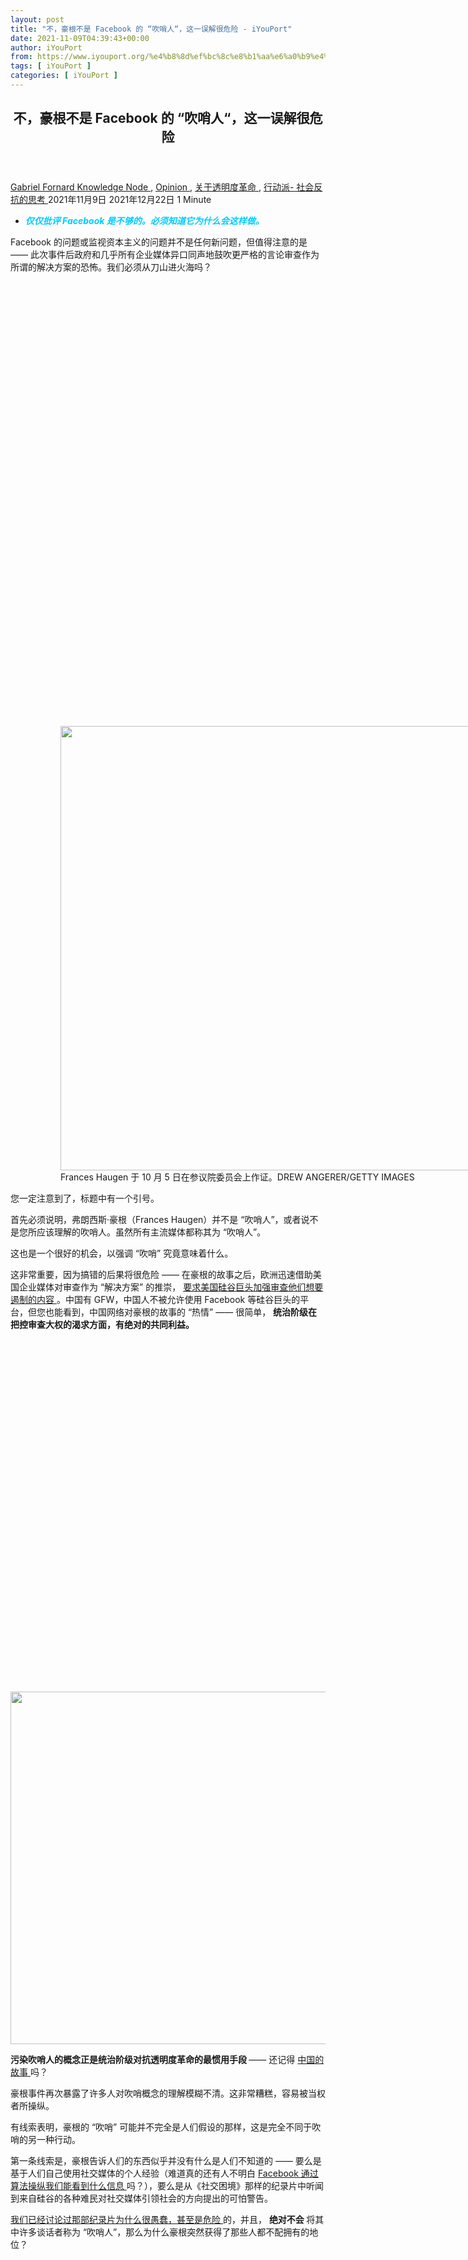 ```yaml
---
layout: post
title: "不，豪根不是 Facebook 的 “吹哨人“，这一误解很危险 - iYouPort"
date: 2021-11-09T04:39:43+00:00
author: iYouPort
from: https://www.iyouport.org/%e4%b8%8d%ef%bc%8c%e8%b1%aa%e6%a0%b9%e4%b8%8d%e6%98%af-facebook-%e7%9a%84-%e5%90%b9%e5%93%a8%e4%ba%ba%ef%bc%8c%e8%bf%99%e4%b8%80%e8%af%af%e8%a7%a3%e5%be%88%e5%8d%b1%e9%99%a9/
tags: [ iYouPort ]
categories: [ iYouPort ]
---
```


<article class="post-17338 post type-post status-publish format-standard has-post-thumbnail hentry category-knowledge-node category-opinion category-59 category-33 tag-facebook tag-surveillancecapitalism tag-transparency-revolution tag-whistleblowers" id="post-17338">
 <header class="entry-header">
  <h1 class="entry-title">
   不，豪根不是 Facebook 的 “吹哨人“，这一误解很危险
  </h1>
 </header>
 <div class="entry-meta">
  <span class="byline">
   <a href="https://www.iyouport.org/author/gabrielfornard/" rel="author" title="文章作者 Gabriel Fornard">
    Gabriel Fornard
   </a>
  </span>
  <span class="cat-links">
   <a href="https://www.iyouport.org/category/knowledge-node/" rel="category tag">
    Knowledge Node
   </a>
   ,
   <a href="https://www.iyouport.org/category/opinion/" rel="category tag">
    Opinion
   </a>
   ,
   <a href="https://www.iyouport.org/category/%e5%85%b3%e4%ba%8e%e9%80%8f%e6%98%8e%e5%ba%a6%e9%9d%a9%e5%91%bd/" rel="category tag">
    关于透明度革命
   </a>
   ,
   <a href="https://www.iyouport.org/category/%e8%a1%8c%e5%8a%a8%e6%b4%be-%e7%a4%be%e4%bc%9a%e5%8f%8d%e6%8a%97%e7%9a%84%e6%80%9d%e8%80%83/" rel="category tag">
    行动派- 社会反抗的思考
   </a>
  </span>
  <span class="published-on">
   <time class="entry-date published" datetime="2021-11-09T12:39:43+08:00">
    2021年11月9日
   </time>
   <time class="updated" datetime="2021-12-22T13:12:19+08:00">
    2021年12月22日
   </time>
  </span>
  <span class="word-count">
   1 Minute
  </span>
 </div>
 <div class="entry-content">
  <ul>
   <li>
    <span style="color: #00ccff;">
     <em>
      <strong>
       仅仅批评 Facebook 是不够的。必须知道它为什么会这样做。
      </strong>
     </em>
    </span>
   </li>
  </ul>
  <p>
   Facebook 的问题或监视资本主义的问题并不是任何新问题，但值得注意的是 —— 此次事件后政府和几乎所有企业媒体异口同声地鼓吹更严格的言论审查作为所谓的解决方案的恐怖。我们必须从刀山进火海吗？
  </p>
  <div class="captioned-image-container">
   <figure>
    <p>
     <figure class="wp-caption aligncenter" style="width: 728px">
      <img alt="" class="sizing-default jetpack-lazy-image" data-attrs='{"src":"https://bucketeer-e05bbc84-baa3-437e-9518-adb32be77984.s3.amazonaws.com/public/images/2b09c388-e63f-4694-bbe5-e170d4909c4d_1067x711.jpeg","fullscreen":null,"height":711,"width":1067,"resizeWidth":null,"bytes":null,"alt":null,"title":null,"type":null,"href":null}' data-lazy-src="https://i1.wp.com/cdn.substack.com/image/fetch/w_1100,c_limit,f_auto,q_auto:good,fl_progressive:steep/https%3A%2F%2Fbucketeer-e05bbc84-baa3-437e-9518-adb32be77984.s3.amazonaws.com%2Fpublic%2Fimages%2F2b09c388-e63f-4694-bbe5-e170d4909c4d_1067x711.jpeg?resize=728%2C711&amp;is-pending-load=1#038;ssl=1" data-recalc-dims="1" height="711" src="https://i1.wp.com/cdn.substack.com/image/fetch/w_1100,c_limit,f_auto,q_auto:good,fl_progressive:steep/https%3A%2F%2Fbucketeer-e05bbc84-baa3-437e-9518-adb32be77984.s3.amazonaws.com%2Fpublic%2Fimages%2F2b09c388-e63f-4694-bbe5-e170d4909c4d_1067x711.jpeg?resize=728%2C711&amp;ssl=1" srcset="data:image/gif;base64,R0lGODlhAQABAIAAAAAAAP///yH5BAEAAAAALAAAAAABAAEAAAIBRAA7" width="728"/>
      <noscript>
       <img alt="" class="sizing-default" data-attrs='{"src":"https://bucketeer-e05bbc84-baa3-437e-9518-adb32be77984.s3.amazonaws.com/public/images/2b09c388-e63f-4694-bbe5-e170d4909c4d_1067x711.jpeg","fullscreen":null,"height":711,"width":1067,"resizeWidth":null,"bytes":null,"alt":null,"title":null,"type":null,"href":null}' data-recalc-dims="1" height="711" src="https://i1.wp.com/cdn.substack.com/image/fetch/w_1100,c_limit,f_auto,q_auto:good,fl_progressive:steep/https%3A%2F%2Fbucketeer-e05bbc84-baa3-437e-9518-adb32be77984.s3.amazonaws.com%2Fpublic%2Fimages%2F2b09c388-e63f-4694-bbe5-e170d4909c4d_1067x711.jpeg?resize=728%2C711&amp;ssl=1" width="728"/>
      </noscript>
      <figcaption class="wp-caption-text">
       Frances Haugen 于 10 月 5 日在参议院委员会上作证。DREW ANGERER/GETTY IMAGES
      </figcaption>
     </figure>
    </p>
   </figure>
  </div>
  <p>
   您一定注意到了，标题中有一个引号。
  </p>
  <p>
   首先必须说明，弗朗西斯·豪根（Frances Haugen）并不是 “吹哨人”，或者说不是您所应该理解的吹哨人。虽然所有主流媒体都称其为 “吹哨人”。
  </p>
  <p>
   这也是一个很好的机会，以强调 “吹哨” 究竟意味着什么。
  </p>
  <p>
   这非常重要，因为搞错的后果将很危险 —— 在豪根的故事之后，欧洲迅速借助美国企业媒体对审查作为 “解决方案” 的推崇，
   <a href="https://reclaimthenet.org/european-lawmakers-whistleblower-hearing-plot-censorship/" rel="">
    要求美国硅谷巨头加强审查他们想要遏制的内容
   </a>
   。中国有 GFW，中国人不被允许使用 Facebook 等硅谷巨头的平台，但您也能看到，中国网络对豪根的故事的 “热情” —— 很简单，
   <strong>
    统治阶级在把控审查大权的渴求方面，有绝对的共同利益。
   </strong>
  </p>
  <p>
   <img alt="" class="aligncenter wp-image-17339 size-full jetpack-lazy-image" data-lazy-sizes="(max-width: 1008px) 100vw, 1008px" data-lazy-src="https://i0.wp.com/www.iyouport.org/wp-content/uploads/2021/12/不，豪根不是-Facebook-的-吹哨人，这一误解很危险-iyouport-2021-12-22-05-40-44.png?resize=1008%2C564&amp;is-pending-load=1#038;ssl=1" data-lazy-srcset="https://i0.wp.com/www.iyouport.org/wp-content/uploads/2021/12/不，豪根不是-Facebook-的-吹哨人，这一误解很危险-iyouport-2021-12-22-05-40-44.png?w=1008&amp;ssl=1 1008w, https://i0.wp.com/www.iyouport.org/wp-content/uploads/2021/12/不，豪根不是-Facebook-的-吹哨人，这一误解很危险-iyouport-2021-12-22-05-40-44.png?resize=300%2C168&amp;ssl=1 300w, https://i0.wp.com/www.iyouport.org/wp-content/uploads/2021/12/不，豪根不是-Facebook-的-吹哨人，这一误解很危险-iyouport-2021-12-22-05-40-44.png?resize=768%2C430&amp;ssl=1 768w" data-recalc-dims="1" height="564" src="https://i0.wp.com/www.iyouport.org/wp-content/uploads/2021/12/不，豪根不是-Facebook-的-吹哨人，这一误解很危险-iyouport-2021-12-22-05-40-44.png?resize=1008%2C564&amp;ssl=1" srcset="data:image/gif;base64,R0lGODlhAQABAIAAAAAAAP///yH5BAEAAAAALAAAAAABAAEAAAIBRAA7" width="1008"/>
   <noscript>
    <img alt="" class="aligncenter wp-image-17339 size-full" data-recalc-dims="1" height="564" sizes="(max-width: 1008px) 100vw, 1008px" src="https://i0.wp.com/www.iyouport.org/wp-content/uploads/2021/12/不，豪根不是-Facebook-的-吹哨人，这一误解很危险-iyouport-2021-12-22-05-40-44.png?resize=1008%2C564&amp;ssl=1" srcset="https://i0.wp.com/www.iyouport.org/wp-content/uploads/2021/12/不，豪根不是-Facebook-的-吹哨人，这一误解很危险-iyouport-2021-12-22-05-40-44.png?w=1008&amp;ssl=1 1008w, https://i0.wp.com/www.iyouport.org/wp-content/uploads/2021/12/不，豪根不是-Facebook-的-吹哨人，这一误解很危险-iyouport-2021-12-22-05-40-44.png?resize=300%2C168&amp;ssl=1 300w, https://i0.wp.com/www.iyouport.org/wp-content/uploads/2021/12/不，豪根不是-Facebook-的-吹哨人，这一误解很危险-iyouport-2021-12-22-05-40-44.png?resize=768%2C430&amp;ssl=1 768w" width="1008"/>
   </noscript>
  </p>
  <p>
   <strong>
    污染吹哨人的概念正是统治阶级对抗透明度革命的最惯用手段
   </strong>
   —— 还记得
   <a href="https://twitter.com/iyouport_news/status/1177108199788298240" rel="">
    中国的故事
   </a>
   吗？
  </p>
  <p>
   豪根事件再次暴露了许多人对吹哨概念的理解模糊不清。这非常糟糕，容易被当权者所操纵。
  </p>
  <p>
   有线索表明，豪根的 “吹哨” 可能并不完全是人们假设的那样，这是完全不同于吹哨的另一种行动。
  </p>
  <p>
   第一条线索是，豪根告诉人们的东西似乎并没有什么是人们不知道的 —— 要么是基于人们自己使用社交媒体的个人经验（难道真的还有人不明白
   <a href="https://www.iyouport.org/%e4%ba%ba%e7%b1%bb%e6%95%b0%e6%8d%ae%e5%ba%93%e5%92%8c%e7%ae%97%e6%b3%95%e5%8a%b3%e5%b7%a5%ef%bc%9afacebook-%e7%9a%84%e7%ae%97%e6%b3%95%e5%b7%a5%e5%8e%82-%e7%ac%ac2%e9%83%a8/" rel="">
    Facebook 通过算法操纵我们能看到什么信息
   </a>
   吗？），要么是从《社交困境》那样的纪录片中听闻到来自硅谷的各种难民对社交媒体引领社会的方向提出的可怕警告。
  </p>
  <p>
   <a href="https://www.iyouport.org/%e6%8a%80%e6%9c%af%e7%9a%84%e6%94%bf%e6%b2%bb%e6%9d%83%e5%8a%9b%ef%bc%8c%e5%92%8c-%e7%a4%be%e4%bc%9a%e5%9b%b0%e5%a2%83-%e7%9a%84%e7%bc%ba%e9%99%b7%ef%bc%9a%e8%ae%bf%e8%b0%88/" rel="">
    我们已经讨论过那部纪录片为什么很愚蠢，甚至是危险
   </a>
   的，并且，
   <strong>
    绝对不会
   </strong>
   将其中许多谈话者称为 “吹哨人”，那么为什么豪根突然获得了那些人都不配拥有的地位？
  </p>
  <p>
   <img alt="" class="aligncenter wp-image-17340 size-full jetpack-lazy-image" data-lazy-sizes="(max-width: 1020px) 100vw, 1020px" data-lazy-src="https://i1.wp.com/www.iyouport.org/wp-content/uploads/2021/12/不，豪根不是-Facebook-的-吹哨人，这一误解很危险-iyouport-2021-12-22-05-41-51.png?resize=1020%2C1174&amp;is-pending-load=1#038;ssl=1" data-lazy-srcset="https://i1.wp.com/www.iyouport.org/wp-content/uploads/2021/12/不，豪根不是-Facebook-的-吹哨人，这一误解很危险-iyouport-2021-12-22-05-41-51.png?w=1020&amp;ssl=1 1020w, https://i1.wp.com/www.iyouport.org/wp-content/uploads/2021/12/不，豪根不是-Facebook-的-吹哨人，这一误解很危险-iyouport-2021-12-22-05-41-51.png?resize=261%2C300&amp;ssl=1 261w, https://i1.wp.com/www.iyouport.org/wp-content/uploads/2021/12/不，豪根不是-Facebook-的-吹哨人，这一误解很危险-iyouport-2021-12-22-05-41-51.png?resize=890%2C1024&amp;ssl=1 890w, https://i1.wp.com/www.iyouport.org/wp-content/uploads/2021/12/不，豪根不是-Facebook-的-吹哨人，这一误解很危险-iyouport-2021-12-22-05-41-51.png?resize=768%2C884&amp;ssl=1 768w" data-recalc-dims="1" height="1174" src="https://i1.wp.com/www.iyouport.org/wp-content/uploads/2021/12/不，豪根不是-Facebook-的-吹哨人，这一误解很危险-iyouport-2021-12-22-05-41-51.png?resize=1020%2C1174&amp;ssl=1" srcset="data:image/gif;base64,R0lGODlhAQABAIAAAAAAAP///yH5BAEAAAAALAAAAAABAAEAAAIBRAA7" width="1020"/>
   <noscript>
    <img alt="" class="aligncenter wp-image-17340 size-full" data-recalc-dims="1" height="1174" sizes="(max-width: 1020px) 100vw, 1020px" src="https://i1.wp.com/www.iyouport.org/wp-content/uploads/2021/12/不，豪根不是-Facebook-的-吹哨人，这一误解很危险-iyouport-2021-12-22-05-41-51.png?resize=1020%2C1174&amp;ssl=1" srcset="https://i1.wp.com/www.iyouport.org/wp-content/uploads/2021/12/不，豪根不是-Facebook-的-吹哨人，这一误解很危险-iyouport-2021-12-22-05-41-51.png?w=1020&amp;ssl=1 1020w, https://i1.wp.com/www.iyouport.org/wp-content/uploads/2021/12/不，豪根不是-Facebook-的-吹哨人，这一误解很危险-iyouport-2021-12-22-05-41-51.png?resize=261%2C300&amp;ssl=1 261w, https://i1.wp.com/www.iyouport.org/wp-content/uploads/2021/12/不，豪根不是-Facebook-的-吹哨人，这一误解很危险-iyouport-2021-12-22-05-41-51.png?resize=890%2C1024&amp;ssl=1 890w, https://i1.wp.com/www.iyouport.org/wp-content/uploads/2021/12/不，豪根不是-Facebook-的-吹哨人，这一误解很危险-iyouport-2021-12-22-05-41-51.png?resize=768%2C884&amp;ssl=1 768w" width="1020"/>
   </noscript>
  </p>
  <p>
   将豪根称为 “吹哨人” 的真正问题在于，她立即被推到了党派政治争论的中心 —— 这是部落政治的又一个例子，已经成为
   <a href="https://iyouport.substack.com/p/206" rel="">
    后特朗普时代
   </a>
   的一个特点。
  </p>
  <p>
   民主党人认为豪根是个英雄，她揭发了霸道的科技公司，这些公司正在占有我们的孩子的思想，颠覆社会团结，而且还助长了危险的特朗普式妄想，为1月份国会大厦的骚乱
   <a href="https://iyouport.substack.com/p/b50" rel="">
    铺平了道路
   </a>
   。
  </p>
  <p>
   相比之下，共和党人认为豪根是一个民主党的党徒，试图为自由派的阴谋论注入活力 —— 关于共和党人的阴谋论。在他们看来，她正在支持左翼的 “
   <a href="https://iyouport.substack.com/p/4b3" rel="">
    取消文化
   </a>
   ”，导致保守派价值观被赶出网络公共广场。
  </p>
  <p>
   让我们暂时把这种部落主义放在一边（之后很快就会回到这个问题上），首先考虑我们想象中的吹哨所应当涉及的内容。
  </p>
  <p>
   豪根确实利用她作为一个权力极大的公司 —— 横跨全球的科技公司Facebook —— 的前雇员的身份，将本应对全世界隐瞒的事情曝光。
  </p>
  <p>
   这符合大多数人对吹哨人的基本定义。
  </p>
  <p>
   但是，重要的是，
   <strong>
    吹哨人正在与比他们强大得多的机构对抗。这些机构将试图反击，并且在其核心利益受到威胁时以最肮脏的方式进行反击。吹哨人几乎肯定会因为他们所处的位置与他们试图追究的机构的关系而面临惨重代价。
   </strong>
  </p>
  <p>
   这在最勇敢的吹哨人和协助他们的人所遭受的待遇中非常明显。一些人被起诉、入狱并几乎破产（你知道的，
   <a href="https://iyouport.substack.com/p/--9cb" rel="">
    切尔西·曼宁
   </a>
   、
   <a href="https://iyouport.substack.com/p/8ba" rel="">
    约翰·基里亚库、克雷格·默里
   </a>
   ），另一些人则被驱逐流亡，随时担心被暗杀（
   <a href="https://www.iyouport.org/%e6%96%af%e8%af%ba%e7%99%bb%e6%9b%9d%e5%85%896%e5%b9%b4%e5%90%8e%ef%bc%8c%e5%a4%a7%e8%a7%84%e6%a8%a1%e6%8b%a6%e6%88%aa%e7%9a%84%e7%8e%b0%e7%8a%b6/" rel="">
    爱德华·斯诺登
   </a>
   ），而最不幸的人则
   <a href="https://iyouport.substack.com/p/971" rel="">
    被联合诋毁
   </a>
   并消失在地牢中，面对
   <a href="https://www.iyouport.org/%e4%bb%8e%e4%ba%ba%e6%a0%bc%e6%9a%97%e6%9d%80%e5%88%b0%e5%af%b9%e7%9c%9f%e7%9b%b8%e7%9a%84%e8%b0%8b%e6%9d%80-%e2%8f%b3/" rel="">
    175年监禁
   </a>
   的威胁（
   <a href="https://www.iyouport.org/%e4%bb%8e101%e5%ae%a4%e5%bc%80%e5%a7%8b/" rel="">
    朱利安·阿桑奇
   </a>
   ）。
  </p>
  <p>
   正是由于他们所遭受的待遇，可以毫不怀疑所有这些人都是吹哨人。
   <strong>
    正是因为他们告诉全世界那些当权者决心隐瞒的秘密，他们才被迫经历了如此可怕的磨难。
   </strong>
  </p>
  <p>
   甚至可以说，作为一条经验法则，吹哨人面临的惩罚越严重，他们在揭露本应永远处于黑暗中的东西方面对统治阶级所构成的威胁就越大。
  </p>
  <p>
   将豪根视为吹哨人的一个问题是，她是否已经或将要为她的披露付出任何形式的代价？还不清楚。
  </p>
  <p>
   也许更重要的是，当她求助于《60分钟》帮助她 “揭发” Facebook 时，她知道自己会有强大的盟友 —— 一直到占据白宫的那些人 —— 为她提供保护，使她免受 Facebook 的任何有可能的影响。
  </p>
  <p>
   <img alt="" class="aligncenter wp-image-17341 size-full jetpack-lazy-image" data-lazy-sizes="(max-width: 1020px) 100vw, 1020px" data-lazy-src="https://i2.wp.com/www.iyouport.org/wp-content/uploads/2021/12/不，豪根不是-Facebook-的-吹哨人，这一误解很危险-iyouport-2021-12-22-05-43-00.png?resize=1020%2C1042&amp;is-pending-load=1#038;ssl=1" data-lazy-srcset="https://i2.wp.com/www.iyouport.org/wp-content/uploads/2021/12/不，豪根不是-Facebook-的-吹哨人，这一误解很危险-iyouport-2021-12-22-05-43-00.png?w=1020&amp;ssl=1 1020w, https://i2.wp.com/www.iyouport.org/wp-content/uploads/2021/12/不，豪根不是-Facebook-的-吹哨人，这一误解很危险-iyouport-2021-12-22-05-43-00.png?resize=294%2C300&amp;ssl=1 294w, https://i2.wp.com/www.iyouport.org/wp-content/uploads/2021/12/不，豪根不是-Facebook-的-吹哨人，这一误解很危险-iyouport-2021-12-22-05-43-00.png?resize=1002%2C1024&amp;ssl=1 1002w, https://i2.wp.com/www.iyouport.org/wp-content/uploads/2021/12/不，豪根不是-Facebook-的-吹哨人，这一误解很危险-iyouport-2021-12-22-05-43-00.png?resize=768%2C785&amp;ssl=1 768w" data-recalc-dims="1" height="1042" src="https://i2.wp.com/www.iyouport.org/wp-content/uploads/2021/12/不，豪根不是-Facebook-的-吹哨人，这一误解很危险-iyouport-2021-12-22-05-43-00.png?resize=1020%2C1042&amp;ssl=1" srcset="data:image/gif;base64,R0lGODlhAQABAIAAAAAAAP///yH5BAEAAAAALAAAAAABAAEAAAIBRAA7" width="1020"/>
   <noscript>
    <img alt="" class="aligncenter wp-image-17341 size-full" data-recalc-dims="1" height="1042" sizes="(max-width: 1020px) 100vw, 1020px" src="https://i2.wp.com/www.iyouport.org/wp-content/uploads/2021/12/不，豪根不是-Facebook-的-吹哨人，这一误解很危险-iyouport-2021-12-22-05-43-00.png?resize=1020%2C1042&amp;ssl=1" srcset="https://i2.wp.com/www.iyouport.org/wp-content/uploads/2021/12/不，豪根不是-Facebook-的-吹哨人，这一误解很危险-iyouport-2021-12-22-05-43-00.png?w=1020&amp;ssl=1 1020w, https://i2.wp.com/www.iyouport.org/wp-content/uploads/2021/12/不，豪根不是-Facebook-的-吹哨人，这一误解很危险-iyouport-2021-12-22-05-43-00.png?resize=294%2C300&amp;ssl=1 294w, https://i2.wp.com/www.iyouport.org/wp-content/uploads/2021/12/不，豪根不是-Facebook-的-吹哨人，这一误解很危险-iyouport-2021-12-22-05-43-00.png?resize=1002%2C1024&amp;ssl=1 1002w, https://i2.wp.com/www.iyouport.org/wp-content/uploads/2021/12/不，豪根不是-Facebook-的-吹哨人，这一误解很危险-iyouport-2021-12-22-05-43-00.png?resize=768%2C785&amp;ssl=1 768w" width="1020"/>
   </noscript>
  </p>
  <p>
   如果报告可信的话，她已经与代表白宫发言人珍·普萨基的公关公司签约了。
  </p>
  <p>
   当然，豪根得到的支持并不意味着她没有引起对重要事项的关注。但这确实意味着，“吹哨” 这个概念是否是描述她所做事的一个有用的术语，值得怀疑。
  </p>
  <p>
   这不仅仅是一个语义问题。很多事情都取决于我们如何使用这个词。
  </p>
  <p>
   <strong>
    一个真正的吹哨人正试图揭示最有权势的人的隐秘，以实现问责制，并使我们的社会更加透明、安全、公平。真正的吹哨人试图在统治者和被统治者之间建立公平的竞争环境。
   </strong>
  </p>
  <p>
   在国家和国际层面上，吹哨人揭露国家、公司和主要组织的罪行和不端行为，以便公民能够追究他们的责任，
   <strong>
    从而使人民能够得到授权
   </strong>
   ，并使日益空洞的民主制度获得更多的民主内容。
  </p>
  <p>
   但豪根做了一些不同的事。或者说，
   <strong>
    至少她已经被那些反对问责、反对赋予普通人权力、阻碍巩固民主体制的建制派人士所收买，不管她本人是否愿意。
   </strong>
  </p>
  <p>
   为了澄清这一点，我们需要了解，在我们的社会中，有两种方式可以挑战权力：从主宰我们生活的机构、权力结构之外；或者从其内部。
  </p>
  <p>
   这是两种不同的活动，有不同的结果 —— 对吹哨人和我们来说都是如此。
  </p>
  <p>
   学者们经常提到 “
   <a href="https://iyouport.substack.com/p/b8d" rel="">
    精英
   </a>
   ”，而不是一个单一的机构，以更好地把握权力的本质。而作为外部观察者，人们常常错过这一重要的观察。
  </p>
  <p>
   机构，事实上任何主要的组织，都有可能在其内部至少有两个主要的竞争集团，除非它是完全独裁的。(即使如此，独裁政权的领导人也
   <a href="https://iyouport.substack.com/p/4c8" rel="">
    不得不担心阴谋和政变
   </a>
   ）
  </p>
  <p>
   对于该组织 —— 或国家 —— 应该做什么，如何最好地管理其利益并使其成功或利润最大化，以及如何最好地保护其自身不受监督或改革的影响，都有不同的看法。
   <strong>
    组织内部的人在维持其权力的动机上是完全一致的，他们仅仅是在如何最好地实现这一目标上存在分歧。
   </strong>
  </p>
  <p>
   在西方社会，这些对立的愿景通常围绕着与自由主义和保守主义价值观相关的想法。在国家的情况下，这种简单的二元对立往往被鼓励两党、两种政治选择、两套价值观的选举制度所强化。民主党与共和党；工党与保守党；等等。
  </p>
  <p>
   当局的成功 —— 它维护其权力的方式 —— 是它可以把这两种选择说成是有意义的。
  </p>
  <p>
   但实际上，这两种选择在很大程度上
   <strong>
    都是对现状的支持
   </strong>
   。
   <a href="https://iyouport.substack.com/p/316" rel="">
    无论你投给哪个政党，你都是在为同一个意识形态系统投票
   </a>
   —— 目前是新自由主义版本的资本主义。无论你如何投票，都是同一批精英继续掌权，有同样的公司资助他们，政治、媒体和商业机构之间有同样的
   <a href="https://iyouport.substack.com/p/lr--4f2" rel="">
    旋转门
   </a>
  </p>
  <div class="captioned-image-container">
   <figure>
    <p>
     <figure class="wp-caption aligncenter" style="width: 728px">
      <img alt="" class="sizing-default jetpack-lazy-image" data-attrs='{"src":"https://bucketeer-e05bbc84-baa3-437e-9518-adb32be77984.s3.amazonaws.com/public/images/4b53bfed-5dfc-47c0-aed6-c2035b1ab682_1080x525.jpeg","fullscreen":null,"height":525,"width":1080,"resizeWidth":null,"bytes":91995,"alt":null,"title":null,"type":"image/jpeg","href":null}' data-lazy-src="https://i0.wp.com/cdn.substack.com/image/fetch/w_1100,c_limit,f_auto,q_auto:good,fl_progressive:steep/https%3A%2F%2Fbucketeer-e05bbc84-baa3-437e-9518-adb32be77984.s3.amazonaws.com%2Fpublic%2Fimages%2F4b53bfed-5dfc-47c0-aed6-c2035b1ab682_1080x525.jpeg?resize=728%2C525&amp;is-pending-load=1#038;ssl=1" data-recalc-dims="1" height="525" src="https://i0.wp.com/cdn.substack.com/image/fetch/w_1100,c_limit,f_auto,q_auto:good,fl_progressive:steep/https%3A%2F%2Fbucketeer-e05bbc84-baa3-437e-9518-adb32be77984.s3.amazonaws.com%2Fpublic%2Fimages%2F4b53bfed-5dfc-47c0-aed6-c2035b1ab682_1080x525.jpeg?resize=728%2C525&amp;ssl=1" srcset="data:image/gif;base64,R0lGODlhAQABAIAAAAAAAP///yH5BAEAAAAALAAAAAABAAEAAAIBRAA7" width="728"/>
      <noscript>
       <img alt="" class="sizing-default" data-attrs='{"src":"https://bucketeer-e05bbc84-baa3-437e-9518-adb32be77984.s3.amazonaws.com/public/images/4b53bfed-5dfc-47c0-aed6-c2035b1ab682_1080x525.jpeg","fullscreen":null,"height":525,"width":1080,"resizeWidth":null,"bytes":91995,"alt":null,"title":null,"type":"image/jpeg","href":null}' data-recalc-dims="1" height="525" src="https://i0.wp.com/cdn.substack.com/image/fetch/w_1100,c_limit,f_auto,q_auto:good,fl_progressive:steep/https%3A%2F%2Fbucketeer-e05bbc84-baa3-437e-9518-adb32be77984.s3.amazonaws.com%2Fpublic%2Fimages%2F4b53bfed-5dfc-47c0-aed6-c2035b1ab682_1080x525.jpeg?resize=728%2C525&amp;ssl=1" width="728"/>
      </noscript>
      <figcaption class="wp-caption-text">
       <a href="electnobody.com" rel="noopener" target="_blank">
        electnobody.com
       </a>
      </figcaption>
     </figure>
    </p>
   </figure>
  </div>
  <p>
   那么，这与豪根有什么关系？
  </p>
  <p>
   这位 “Facebook 吹哨人” 并没有像曼宁和斯诺登那样，帮助揭发权力结构本身的特征，或其隐藏的罪行，或其民主赤字。
  </p>
  <p>
   她并没有背弃体制，没有揭露其最黑暗的秘密。
   <strong>
    她只是
    <em>
     在体制内
    </em>
    改变了忠诚度，在精英们为争夺统治权而不断变化的战斗中结成新的联盟。
   </strong>
  </p>
  <p>
   这正是她被《60分钟》节目和其他所谓的 “自由派” 企业媒体如此敬重、并被民主党政客奉为圭臬的原因。她帮助他们的精英派别战胜了敌对的精英派别。
  </p>
  <p>
   曼宁和斯诺登挑战了社会组织的根本基础，他们向作为人们生活的意识形态背景的平静的湖面投掷了一块巨石。
  </p>
  <p>
   曼宁揭露了支持贪婪的
   <a href="https://iyouport.substack.com/p/--f57" rel="">
    战争工业的精英共识
   </a>
   —— 这些工业决心以
   <a href="https://iyouport.substack.com/p/4a5" rel="">
    可怕的人命为代价
   </a>
   控制他人的资源，并打击人们口口相传的道德价值观。
  </p>
  <p>
   同时，斯诺登表明，
   <a href="https://iyouport.substack.com/p/lr--6f2" rel="">
    最终这些精英 —— 无论民主党还是共和党正式执政 —— 都把公民视为敌人，秘密监视所有人，以确保人们永远无法组织起来取代他们
   </a>
   。
  </p>
  <p>
   曼宁和斯诺登都威胁到了统治精英的稳固，并因此被两派人马共同诋毁。
  </p>
  <p>
   豪根与权力的关系是不同的，只有通过了解 Facebook 是什么，才能对其有所了解。
  </p>
  <p>
   这个科技巨头站在一场主要的精英斗争的中心：旧媒体和新媒体之间；传统的企业权力和新的数字企业权力模式之间；
   <strong>
    从不受监管的 “自由” 市场中受益的精英和从监管中获得权力的精英之间。
   </strong>
  </p>
  <p>
   在 Facebook 内部，也有一些争斗：一些人坚持其最初的雄心壮志，将一个无止境的互联世界货币化，让所有人都有一个在线扩音器；另一些人则希望该平台更深入地嵌入统治精英集团，为其服务。
  </p>
  <p>
   这不是一个简单的民主党与共和党的分歧。Facebook 和其他巨头社交媒体平台 —— 以其对公共话语的喧嚣影响和放大非精英声音的能力 —— 已经产生了跨越通常的左-右界限的两极化影响。
  </p>
  <p>
   精英之间的复杂争斗因当前共和党建制内越来越多的自由主义、自由市场的冲动（与右翼传统上对保守和家庭价值观的关注形成矛盾）和当前民主党建制内 “大政府”、身份政治的冲动（与左翼传统上对更自由、言论自由价值观的依恋形成矛盾）而进一步复杂化。
  </p>
  <p>
   硅谷的精英们也同样跨越了这一鸿沟，有些人赞成从网上的自由竞争中获利，有些人则赞成严格监管。
  </p>
  <p>
   豪根在 Facebook 上的所谓 “吹哨” 仅仅是她在公开表示她在这场精英竞争中偏向一方而不是另一方。她不是在为我们这些公众服务，而是在协助一组精英对抗另一组精英。
  </p>
  <p>
   那些希望对社交媒体平台进行
   <a href="https://www.iyouport.org/%e4%b8%bb%e6%b5%81%e5%88%8a%e7%89%a9%e4%b9%8b%e4%b8%80%e8%af%b4%ef%bc%9a%e7%be%8e%e5%9b%bd%e9%9c%80%e8%a6%81%e5%83%8f%e4%b8%ad%e5%9b%bd%e9%82%a3%e6%a0%b7%e7%9a%84%e4%ba%92%e8%81%94%e7%bd%91/" rel="">
    更多监管审查
   </a>
   以阻止独立声音和批判性思维的政客、那些希望重新确立其对科技新贵的媒体把关权力的亿万富翁、那些希望将其数字工具深入所有人生活的硅谷幻想家，都在豪根身上找到了盟友。
  </p>
  <p>
   她并没有威胁现状，这种现状继续
   <a href="https://iyouport.substack.com/p/bcf" rel="">
    掠夺地球上的有限资源
   </a>
   ，使其枯竭，在全球范围内发动无休止的资源战争，将我们的物种推向灭绝的边缘。不，她是在维护一种现状。
  </p>
  <p>
   这就是为什么豪根不是一个真正的吹哨人，不管是勇敢的还是其他什么的。因为为真相、为人类、为生命站出来是要付出代价的。而她只是在为一个精英阶层提供支持。
  </p>
  <p>
   📌【注】
   <strong>
    统治阶级污染吹哨人概念的常用手段有三种：
   </strong>
  </p>
  <p>
   1、将揭露曝光抹黑为 “盗窃”（参见阿桑奇的引渡
   <a href="https://www.iyouport.org/%e9%97%b4%e8%b0%8d%e5%85%ac%e5%8f%b8%e3%80%81%e8%a2%ab%e5%85%a5%e4%be%b5%e7%9a%84%e6%89%8b%e6%9c%ba%e3%80%81%e8%a2%ab%e6%b3%84%e6%bc%8f%e7%9a%84%e5%af%86%e7%a0%81%e2%80%8a-%e2%80%8aiyp%e8%8e%b7/" rel="">
    听证会
   </a>
   ）；
  </p>
  <p>
   2、将吹哨利用为权力斗争，即 将泄漏限制在避免威胁精英集团基本利益和统治阶级权力稳固的范围内，限制泄漏的内容，有选择地 “泄漏”，甚至伪造泄漏的内容，将其变为武器以对抗内部竞争对手（参见豪根，甚至
   <a href="https://www.michaelwest.com.au/pandora-papers-is-the-worlds-biggest-leak-the-worlds-biggest-cover-up/" rel="">
    被怀疑的潘多拉文件
   </a>
   ，这也是
   <a href="https://twitter.com/iyouport_news/status/1177108199788298240" rel="">
    中国最有可能使用
   </a>
   的方式）；
  </p>
  <p>
   3、当上述方法都无法使用时，统治阶级还可以通过伪造泄漏信息抢先一步制造混乱 —— 借助其控制的大型媒体机构，抢在吹哨人公开真正的泄漏文件之前，先公开一套假的泄漏文件；待到真正的吹哨人公布真实信息时，大众已经被虚假的信息先入为主，这时候统治阶级再一次操纵大型媒体对真正的泄漏 “表示质疑”，从而在大众舆论中制造冲突。
  </p>
  <p>
   上述列举的这些手段可能不是完整的，但它们是最有可能被使用的。请随时警惕这些手段 —— 尤其是请记得，
   <strong>
    并不是所有 “泄漏” 都是吹哨，真正的吹哨人完全在为了您的利益服务，您的利益永远与统治阶级的利益相悖。
   </strong>
  </p>
  <p>
   📌 推荐Glenn的详细说明，关于，民主党和企业媒体并没有打算削弱 Facebook，只是想要拿走 Facebook 所拥有的强大审查权力《
   <a href="https://greenwald.substack.com/p/democrats-and-media-do-not-want-to?token=eyJ1c2VyX2lkIjoxNzI1MTI0NywicG9zdF9pZCI6NDIyMTY3MzEsIl8iOiJjWVpMQiIsImlhdCI6MTYzNDU3NTIxOSwiZXhwIjoxNjM0NTc4ODE5LCJpc3MiOiJwdWItMTI4NjYyIiwic3ViIjoicG9zdC1yZWFjdGlvbiJ9.XgaEMRfjNAkV98962tqabVm5UDrqUlFtPM-mqavan2Q" rel="">
    Democrats and Media Do Not Want to Weaken Facebook, Just Commandeer its Power to Censor
   </a>
   》
  </p>
  <div class="captioned-image-container">
   <figure>
    <a class="image-link image2 image2-394-700" href="https://i0.wp.com/cdn.substack.com/image/fetch/f_auto,q_auto:good,fl_progressive:steep/https%3A%2F%2Fbucketeer-e05bbc84-baa3-437e-9518-adb32be77984.s3.amazonaws.com%2Fpublic%2Fimages%2F794b6aaa-25ab-4363-b800-7784dd76d6c3_700x394.jpeg?ssl=1" rel="nofollow noopener" target="_blank">
     <img alt="Facebook whistleblower reveals herself as Frances Haugen | News | DW |  04.10.2021" class="sizing-default aligncenter jetpack-lazy-image" data-attrs='{"src":"https://bucketeer-e05bbc84-baa3-437e-9518-adb32be77984.s3.amazonaws.com/public/images/794b6aaa-25ab-4363-b800-7784dd76d6c3_700x394.jpeg","fullscreen":null,"height":394,"width":700,"resizeWidth":null,"bytes":null,"alt":"Facebook whistleblower reveals herself as Frances Haugen | News | DW |  04.10.2021","title":null,"type":null,"href":null}' data-lazy-src="https://i2.wp.com/cdn.substack.com/image/fetch/w_1100,c_limit,f_auto,q_auto:good,fl_progressive:steep/https%3A%2F%2Fbucketeer-e05bbc84-baa3-437e-9518-adb32be77984.s3.amazonaws.com%2Fpublic%2Fimages%2F794b6aaa-25ab-4363-b800-7784dd76d6c3_700x394.jpeg?resize=700%2C394&amp;is-pending-load=1#038;ssl=1" data-recalc-dims="1" height="394" src="https://i2.wp.com/cdn.substack.com/image/fetch/w_1100,c_limit,f_auto,q_auto:good,fl_progressive:steep/https%3A%2F%2Fbucketeer-e05bbc84-baa3-437e-9518-adb32be77984.s3.amazonaws.com%2Fpublic%2Fimages%2F794b6aaa-25ab-4363-b800-7784dd76d6c3_700x394.jpeg?resize=700%2C394&amp;ssl=1" srcset="data:image/gif;base64,R0lGODlhAQABAIAAAAAAAP///yH5BAEAAAAALAAAAAABAAEAAAIBRAA7" title="Facebook whistleblower reveals herself as Frances Haugen | News | DW |  04.10.2021" width="700"/>
     <noscript>
      <img alt="Facebook whistleblower reveals herself as Frances Haugen | News | DW |  04.10.2021" class="sizing-default aligncenter" data-attrs='{"src":"https://bucketeer-e05bbc84-baa3-437e-9518-adb32be77984.s3.amazonaws.com/public/images/794b6aaa-25ab-4363-b800-7784dd76d6c3_700x394.jpeg","fullscreen":null,"height":394,"width":700,"resizeWidth":null,"bytes":null,"alt":"Facebook whistleblower reveals herself as Frances Haugen | News | DW |  04.10.2021","title":null,"type":null,"href":null}' data-recalc-dims="1" height="394" src="https://i2.wp.com/cdn.substack.com/image/fetch/w_1100,c_limit,f_auto,q_auto:good,fl_progressive:steep/https%3A%2F%2Fbucketeer-e05bbc84-baa3-437e-9518-adb32be77984.s3.amazonaws.com%2Fpublic%2Fimages%2F794b6aaa-25ab-4363-b800-7784dd76d6c3_700x394.jpeg?resize=700%2C394&amp;ssl=1" title="Facebook whistleblower reveals herself as Frances Haugen | News | DW |  04.10.2021" width="700"/>
     </noscript>
    </a>
   </figure>
  </div>
  <p>
   IYP的
   <a href="https://www.iyouport.org/category/%e5%85%b3%e4%ba%8e-facebook/" rel="">
    原网站
   </a>
   和
   <a href="https://start.me/p/RMQrDD/iyp-2" rel="">
    分类列表
   </a>
   中对于 Facebook 有单独的板块，但是，
   <strong>
    下面的文字想要说明的绝非只有 Facebook 一家，而是希望通过本月这场吹哨热门事件，
    <em>
     再一次
    </em>
    提醒您关于
    <a href="https://www.iyouport.org/%e4%bd%a0%e6%ad%a3%e5%9c%a8%e5%a6%82%e4%bd%95%e8%a2%ab%e6%93%8d%e7%ba%b5%ef%bc%9a%e8%bf%99%e6%98%af%e6%af%8f%e4%b8%aa%e4%ba%ba%e9%83%bd%e9%9a%be%e4%bb%a5%e8%ba%b2%e9%81%bf%e7%9a%84%e6%97%a0%e5%bd%a2/" rel="">
     监视资本主义算法暴政
    </a>
    的危害，即
    <a href="https://www.iyouport.org/%e5%bd%93-%e4%b8%8d%e4%bd%9c%e6%81%b6-%e6%88%90%e4%b8%ba%e7%a9%ba%e8%b0%88%ef%bc%8c%e5%ae%9a%e5%88%b6%e4%ba%ba%e5%b0%86%e7%bb%88%e7%bb%93%e6%b0%91%e4%b8%bb/" rel="">
     “定制人” 如何威胁民主
    </a>
    。
   </strong>
  </p>
  <p>
   <img alt="" class="aligncenter wp-image-17342 size-full jetpack-lazy-image" data-lazy-sizes="(max-width: 1014px) 100vw, 1014px" data-lazy-src="https://i0.wp.com/www.iyouport.org/wp-content/uploads/2021/12/不，豪根不是-Facebook-的-吹哨人，这一误解很危险-iyouport-2021-12-22-05-44-13.png?resize=1014%2C608&amp;is-pending-load=1#038;ssl=1" data-lazy-srcset="https://i0.wp.com/www.iyouport.org/wp-content/uploads/2021/12/不，豪根不是-Facebook-的-吹哨人，这一误解很危险-iyouport-2021-12-22-05-44-13.png?w=1014&amp;ssl=1 1014w, https://i0.wp.com/www.iyouport.org/wp-content/uploads/2021/12/不，豪根不是-Facebook-的-吹哨人，这一误解很危险-iyouport-2021-12-22-05-44-13.png?resize=300%2C180&amp;ssl=1 300w, https://i0.wp.com/www.iyouport.org/wp-content/uploads/2021/12/不，豪根不是-Facebook-的-吹哨人，这一误解很危险-iyouport-2021-12-22-05-44-13.png?resize=768%2C460&amp;ssl=1 768w" data-recalc-dims="1" height="608" src="https://i0.wp.com/www.iyouport.org/wp-content/uploads/2021/12/不，豪根不是-Facebook-的-吹哨人，这一误解很危险-iyouport-2021-12-22-05-44-13.png?resize=1014%2C608&amp;ssl=1" srcset="data:image/gif;base64,R0lGODlhAQABAIAAAAAAAP///yH5BAEAAAAALAAAAAABAAEAAAIBRAA7" width="1014"/>
   <noscript>
    <img alt="" class="aligncenter wp-image-17342 size-full" data-recalc-dims="1" height="608" sizes="(max-width: 1014px) 100vw, 1014px" src="https://i0.wp.com/www.iyouport.org/wp-content/uploads/2021/12/不，豪根不是-Facebook-的-吹哨人，这一误解很危险-iyouport-2021-12-22-05-44-13.png?resize=1014%2C608&amp;ssl=1" srcset="https://i0.wp.com/www.iyouport.org/wp-content/uploads/2021/12/不，豪根不是-Facebook-的-吹哨人，这一误解很危险-iyouport-2021-12-22-05-44-13.png?w=1014&amp;ssl=1 1014w, https://i0.wp.com/www.iyouport.org/wp-content/uploads/2021/12/不，豪根不是-Facebook-的-吹哨人，这一误解很危险-iyouport-2021-12-22-05-44-13.png?resize=300%2C180&amp;ssl=1 300w, https://i0.wp.com/www.iyouport.org/wp-content/uploads/2021/12/不，豪根不是-Facebook-的-吹哨人，这一误解很危险-iyouport-2021-12-22-05-44-13.png?resize=768%2C460&amp;ssl=1 768w" width="1014"/>
   </noscript>
  </p>
  <h3>
   <strong>
    Facebook 的算法是如何工作的？
   </strong>
  </h3>
  <p>
   人们在使用 “Facebook的算法” 这个词时好像该算法只有一个，而事实上，
   <strong>
    Facebook 是根据数百个、也许是数千个算法来决定如何定位广告和对内容进行排序的。
   </strong>
   这些算法中，有的能找出用户的喜好，并将相关内容提升到用户的新闻提要中；其他算法则是为了检测特定类型的所谓不良内容，如裸体、垃圾邮件或点击率高的标题党，对其删除、或降低其可见度。
  </p>
  <p>
   所有这些算法都被称为机器学习算法：
  </p>
  <p>
   与工程师硬编码的传统算法不同，机器学习算法对输入数据进行 “训练”，以学习其中的关联性。经过训练的算法，被称为机器学习模型，然后可以使未来的决策自动化。例如，对广告点击数据进行训练的算法可能了解到，女性比男性更经常地点击瑜伽紧身裤广告。然后，由此产生的算法模型将向女性提供更多此类广告。
  </p>
  <p>
   由于 Facebook 拥有大量的用户数据，它可以：
  </p>
  <p>
   开发的模型不仅能推断出 “女性” 和 “男性” 这样的大类别，还能推断出 “喜欢 Facebook 瑜伽相关页面的25至34岁女性” 这样的细化类别，并向她们投放广告。定位越细，点击的机会就越大，这将给广告商带来更大的收益。
  </p>
  <p>
   同样的原则也适用于新闻提要中的内容排名：
  </p>
  <p>
   正如算法[可以]被训练来预测谁会点击什么广告一样，它们也[可以]被训练来预测谁会喜欢或分享什么帖子，然后给这些帖子更多的突出地位。例如，如果机器学习模型确定一个人非常喜欢狗，那么朋友们关于狗的帖子就会出现在该用户的新闻提要中的较明显位置。
  </p>
  <p>
   <strong>
    这就是为 “定制人” —— 即 您不是在获取信息，而是仅仅强化了您的固有认知、偏好和偏见
   </strong>
   。具体见《
   <a href="https://www.iyouport.org/%e5%bd%93-%e4%b8%8d%e4%bd%9c%e6%81%b6-%e6%88%90%e4%b8%ba%e7%a9%ba%e8%b0%88%ef%bc%8c%e5%ae%9a%e5%88%b6%e4%ba%ba%e5%b0%86%e7%bb%88%e7%bb%93%e6%b0%91%e4%b8%bb/" rel="">
    算法暴政：定制人如何终结民主
   </a>
   》。
  </p>
  <p>
   在 Facebook 开始使用机器学习算法之前，其团队使用设计战术来提高参与度。他们会试验一些东西，如按钮的颜色或通知的频率，目的就是维持用户始终能回到其平台上。但机器学习算法创造了一个更强大的反馈循环。它们不仅可以个性化每个用户能看到什么东西，而且，还会随着用户不断变化的偏好而继续发展，永远向每个人展示能让他们最容易投入的东西。
  </p>
  <h3>
   <strong>
    谁掌管着 Facebook 的算法？
   </strong>
  </h3>
  <p>
   在 Facebook 内部，没有一个团队负责这个内容排名系统的全部工作。工程师们根据自己团队的目标，开发并在其中加入自己的机器学习模型。例如，专注于删除或降级所谓不良内容的团队，被称为 “诚信团队”，将只训练检测不同类型的所谓不良内容的模型。
  </p>
  <p>
   这是 Facebook 早期做出的决定，是其 “快速行动，打破常规” 文化的一部分。它开发了一个被称为 FBLearner Flow 的内部工具，使没有机器学习经验的工程师也可以很容易地开发出他们所需要的任何算法模型，供他们使用。根据一项数据，在2016年，已经有超过四分之一的 Facebook 工程团队在使用它。
  </p>
  <p>
   许多现任和前任 Facebook 员工说，这就是为什么 Facebook 似乎无法掌握它在新闻源中向用户提供的内容的部分原因。不同的团队可能有相互竞争的目标，而且这个系统已经变得如此复杂和笨重，以至于没有人能够跟踪其所有不同的组成部分。
  </p>
  <p>
   因此，该公司的主要质量控制过程是通过实验和测量：
  </p>
  <p>
   团队在 FBLearner 上训练一个新的机器学习模型，无论是为了改变帖子的排序，还是为了更好地捕捉违反 Facebook 社区标准的内容。然后他们在 Facebook 的一小部分用户身上测试新模型，以衡量它如何改变参与度指标，如点赞、评论和分享的数量，2016年至2018年担任新闻源工程经理的克里希纳·盖德说。
  </p>
  <p>
   <strong>
    如果一个模型减少了太多的参与，它就会被丢弃。否则，它将被部署并持续监测。
   </strong>
   在 Twitter 上，盖德解释说，当点赞或评论等指标下降时，他的工程师会每隔几天收到通知，然后，他们会解读是什么导致了这个问题，以及是否有任何模型需要重新训练。
  </p>
  <h3>
   <strong>
    Facebook 的内容排名如何导致了虚假信息和仇恨言论的传播？
   </strong>
  </h3>
  <p>
   在证词中，豪根反复提到 Facebook 的算法煽动了虚假信息、仇恨言论，甚至是种族暴力。
  </p>
  <p>
   “Facebook …… 知道 — — 他们已经公开承认 — — 如果没有诚信和安全系统，基于参与的排名是危险的，但随后却没有在世界大多数语言中推出这些诚信和安全系统”，她告诉参议院说，“它正在将家庭分离；在埃塞俄比亚这样的地方，它实际上是在煽动种族暴力”。
  </p>
  <p>
   以下是MIT之前关于这个问题的内容：
  </p>
  <p>
   使参与度最大化的机器学习模型也有利于制造争议、错误信息和极端主义：简单地说，人们只是偏好猎奇而喜欢离谱的东西。
  </p>
  <p>
   有时，这将激化现有的政治紧张局势。迄今为止最具破坏性的例子是缅甸的情况，在那里，关于罗兴亚穆斯林少数民族的病毒性传播的假新闻和仇恨言论使该国的宗教冲突升级为全面的种族灭绝。Facebook 在多年淡化其作用后，于2018年承认，它没有做得足够 “帮助防止我们的平台被用来煽动分裂和煽动线下暴力”。
  </p>
  <p>
   正如豪根提到的，Facebook 也知道这一点有一段时间了。之前的报道发现，至少从2016年开始，它就一直在研究这一现象。
  </p>
  <p>
   在《华尔街日报》审阅的一份当年的
   <a href="https://www.wsj.com/articles/facebook-knows-it-encourages-division-top-executives-nixed-solutions-11590507499" rel="">
    内部报告中
   </a>
   ，该公司研究员 Monica Lee 发现，
   <strong>
    Facebook 不仅托管了大量的极端主义团体，而且还向其用户宣传这些团体。“64%的极端主义团体加入是由于我们的推荐工具”，文件中说，主要是由于 “你应该加入的团体” 和 “发现” 功能背后的机器学习算法模型。
   </strong>
  </p>
  <p>
   2017年，Facebook 长期以来的首席产品官克里斯·考克斯(Chris Cox)成立了一个新的工作组，以了解 Facebook 上用户参与度的最大化是否导致了政治极化。它发现确实存在相关性，而减少两极分化就意味着在参与度上受到打击。在一份2018年中期的文件中，该特别小组提出了几个潜在的解决方案，例如调整推荐算法，为人们加入的团体提供更多样化的建议。
   <strong>
    但它也承认，其中一些想法是 “反增长的”。大多数建议没有取得进展，该工作队也解散了。
   </strong>
  </p>
  <p>
   在MIT的采访中，Facebook 员工也证实了这些发现：
  </p>
  <p>
   一位2018年加入的前 Facebook 人工智能研究员说，他和他的团队进行了 “一项又一项的研究”，证实了同样的基本想法：
   <strong>
    最大化参与度的算法模型会增加两极分化。他们可以很容易地跟踪用户对不同问题的同意或不同意程度，他们喜欢参与什么内容，以及他们的立场如何因此而改变。不管是什么问题，这些机器学习模型都学会了向用户提供越来越极端的观点
   </strong>
   。他说：“随着时间的推移，用户可衡量地变得
   <a href="https://www.iyouport.org/%e6%94%bf%e6%b2%bb%e7%9a%84%e4%b8%a4%e6%9e%81%e5%88%86%e5%8c%96%e5%a6%82%e4%bd%95%e5%9c%a8%e7%a4%be%e4%ba%a4%e7%bd%91%e7%bb%9c%e4%b8%8a%e4%bd%93%e7%8e%b0%ef%bc%9f%e4%b8%ba%e4%bb%80%e4%b9%88%e8%bf%99/" rel="">
    更加两极化
   </a>
   ”。
  </p>
  <ul>
   <li>
    <em>
     如果您错过了《
     <a href="https://www.iyouport.org/%e6%8a%80%e6%9c%af%e7%9a%84%e6%94%bf%e6%b2%bb%e6%9d%83%e5%8a%9b%ef%bc%8c%e5%92%8c-%e7%a4%be%e4%bc%9a%e5%9b%b0%e5%a2%83-%e7%9a%84%e7%bc%ba%e9%99%b7%ef%bc%9a%e8%ae%bf%e8%b0%88/" rel="">
      技术的政治权力，和 “社会困境” 的缺陷：访谈
     </a>
     》
    </em>
   </li>
  </ul>
  <p>
   在她的证词中，豪根还反复强调，由于 Facebook 对不同语言的覆盖不均，
   <strong>
    这些现象在不讲英语的地区要严重得多。
   </strong>
  </p>
  <p>
   “就埃塞俄比亚而言，有1亿人口和6种语言。而 Facebook 只支持其中两种语言的诚信系统”，她说，“这种专注于特定语言、特定内容的系统让人工智能来拯救我们的策略注定要失败”。
  </p>
  <p>
   她继续说，“因此，投资于不基于内容的方式来减缓平台的速度，不仅可以保护我们的言论自由，还可以保护人们的生命”。
  </p>
  <p>
   MIT在今年早些时候的另一篇关于大型语言模型，即 LLM 的局限性的文章中对此进行了更多探讨:
  </p>
  <p>
   <strong>
    尽管 LLM 有这些语言学上的缺陷，但 Facebook 还是非常依赖它们来实现其全球范围内的内容审核自动化。
   </strong>
   当埃塞俄比亚提格雷[Tigray]的战争在11月首次爆发时，人工智能伦理学研究员 Timnit Gebru 看到该平台在处理大量错误信息时陷入困境。这体现了研究人员在内容审核中观察到的一种持续模式。
   <strong>
    使用不被硅谷优先考虑的语种的社区遭受最恶劣的数字环境。
   </strong>
  </p>
  <ul>
   <li>
    <em>
     对此，如果您错过了《
     <a href="https://iyouport.substack.com/p/ba7" rel="">
      什么是语言正义运动
     </a>
     》
    </em>
   </li>
  </ul>
  <div class="captioned-image-container">
   <figure>
    <p>
     <figure class="wp-caption aligncenter" style="width: 728px">
      <img alt="" class="sizing-default jetpack-lazy-image" data-attrs='{"src":"https://bucketeer-e05bbc84-baa3-437e-9518-adb32be77984.s3.amazonaws.com/public/images/82b8dc3f-240b-4227-8d42-5eb5ea61dc17_1067x271.png","fullscreen":null,"height":271,"width":1067,"resizeWidth":null,"bytes":null,"alt":null,"title":null,"type":null,"href":null}' data-lazy-src="https://i0.wp.com/cdn.substack.com/image/fetch/w_1100,c_limit,f_auto,q_auto:good,fl_progressive:steep/https%3A%2F%2Fbucketeer-e05bbc84-baa3-437e-9518-adb32be77984.s3.amazonaws.com%2Fpublic%2Fimages%2F82b8dc3f-240b-4227-8d42-5eb5ea61dc17_1067x271.png?resize=728%2C271&amp;is-pending-load=1#038;ssl=1" data-recalc-dims="1" height="271" src="https://i0.wp.com/cdn.substack.com/image/fetch/w_1100,c_limit,f_auto,q_auto:good,fl_progressive:steep/https%3A%2F%2Fbucketeer-e05bbc84-baa3-437e-9518-adb32be77984.s3.amazonaws.com%2Fpublic%2Fimages%2F82b8dc3f-240b-4227-8d42-5eb5ea61dc17_1067x271.png?resize=728%2C271&amp;ssl=1" srcset="data:image/gif;base64,R0lGODlhAQABAIAAAAAAAP///yH5BAEAAAAALAAAAAABAAEAAAIBRAA7" width="728"/>
      <noscript>
       <img alt="" class="sizing-default" data-attrs='{"src":"https://bucketeer-e05bbc84-baa3-437e-9518-adb32be77984.s3.amazonaws.com/public/images/82b8dc3f-240b-4227-8d42-5eb5ea61dc17_1067x271.png","fullscreen":null,"height":271,"width":1067,"resizeWidth":null,"bytes":null,"alt":null,"title":null,"type":null,"href":null}' data-recalc-dims="1" height="271" src="https://i0.wp.com/cdn.substack.com/image/fetch/w_1100,c_limit,f_auto,q_auto:good,fl_progressive:steep/https%3A%2F%2Fbucketeer-e05bbc84-baa3-437e-9518-adb32be77984.s3.amazonaws.com%2Fpublic%2Fimages%2F82b8dc3f-240b-4227-8d42-5eb5ea61dc17_1067x271.png?resize=728%2C271&amp;ssl=1" width="728"/>
      </noscript>
      <figcaption class="wp-caption-text">
       下载：
       <a href="https://t.me/iyouport/8842" rel="noopener" target="_blank">
        https://t.me/iyouport/8842
       </a>
      </figcaption>
     </figure>
    </p>
   </figure>
  </div>
  <p>
   Gebru 指出，这也不是危害的终点。
   <strong>
    当假新闻、仇恨言论、甚至死亡威胁没有被审核出来时，它们就会被作为训练数据被抓取，以建立下一代的算法模型。而这些模型，鹦鹉学舌，最终在互联网上重新传播这些危害性的语言模式。
   </strong>
  </p>
  <h3>
   <strong>
    Facebook 的内容排名算法与青少年心理健康有什么关系？
   </strong>
  </h3>
  <p>
   该杂志的 Facebook 档案中更令人震惊的启示之一是 Instagram 的内部研究，发现其平台正在恶化年轻女孩的心理健康。“32%的少女说，当她们对自己的身体感觉不好时，Instagram 让她们感觉更糟”，研究人员在2020年3月的一份幻灯片演示中写道。
  </p>
  <p>
   豪根将这一现象与基于参与的内容排名算法系统联系起来，她告诉参议院，“这导致青少年接触到更多的厌食症内容”。
  </p>
  <p>
   “如果 Instagram 是这样一种积极的力量，那么在过去10年里，我们是否看到了青少年心理健康的黄金时代？并没有，我们看到的是青少年的自杀率和抑郁症率不断上升”，她继续说，“有广泛的研究支持这样的观点，即 社交媒体的使用放大了这些心理健康伤害的风险”。
  </p>
  <p>
   在MIT报告中，一位前人工智能研究员说，他也看到这种影响延伸到了 Facebook：
  </p>
  <p>
   该研究人员的团队 …… 发现有发布或参与忧郁内容倾向的用户 — — 这可能是抑郁症的迹象 — — 很容易陷入消费越来越多的负面材料，有可能进一步恶化他们的心理健康。
  </p>
  <p>
   但与豪根一样，研究人员发现，该公司领导层对做出根本性的算法改变并不感兴趣。
  </p>
  <p>
   研究小组建议调整这些用户的内容排名算法模型，不再仅仅是最大限度地提高参与度，因此他们将可以被显示更少的令人沮丧的东西。“领导层的问题是，如果你发现有人处于脆弱的心理状态，我们是否应该对参与度进行优化？”，他回忆说。
  </p>
  <p>
   但任何降低参与度的做法，即使是出于不加剧某人的抑郁症这样的重要原因，都会导致该公司领导层的大量犹豫。
   <strong>
    由于他们的绩效考核与工资和项目的所谓成功完成挂钩，员工们很快就学会了放弃那些受到反对的项目，而继续从事那些由高层下达的工作….
   </strong>
  </p>
  <p>
   与此同时，
   <strong>
    那位前雇员不再让他的女儿使用 Facebook。
   </strong>
  </p>
  <ul>
   <li>
    技术曾经是为富人服务的。现在富人正在付钱以避免技术。如果您错过了《
    <a href="https://www.iyouport.org/%e7%a9%b7%e4%ba%ba%e7%9a%84%e5%b1%8f%e5%b9%95/" rel="">
     穷人的屏幕
    </a>
    》
   </li>
  </ul>
  <h3>
   <strong>
    如何解决这个问题？
   </strong>
  </h3>
  <p>
   豪根反对拆散 Facebook 或废除美国《通信礼仪法》第230条，该条款保护科技平台对其传播的内容负责。
  </p>
  <p>
   相反，她建议在第230条中为算法排名划出一个更有针对性的豁免，她认为这将 “摆脱基于参与的排名”。她还主张恢复 Facebook 的按时间顺序排列的新闻源。
  </p>
  <p>
   研究社交媒体排名算法系统及其对人权影响的非营利组织 “数字权利排名” 的项目主任埃勒里·罗伯茨·比德尔（Ellery Roberts Biddle）说，第230条的例外规定需要仔细审查：“我认为这将有一个狭义的含义。我不认为它能达到我们所希望的效果”。
  </p>
  <p>
   她说，为了使这种例外规定具有可操作性，政策制定者和公众需要对 Facebook 的广告定位和内容排名系统的运作有更大的透明度：“我理解豪根的意图  — — 这很有意义。但这很难实现。
   <strong>
    我们实际上并没有回答围绕算法的透明度问题。还有很多事要做”。
   </strong>
  </p>
  <p>
   尽管如此，豪根的揭露和证词至少可以使人们重新关注许多专家和 Facebook 员工多年来一直在说的话：
   <strong>
    除非 Facebook 改变其算法的基本设计，否则解决方案不会对该平台的问题产生任何有意义的影响。
   </strong>
  </p>
  <h2>
   仅仅批评 Facebook 所做的事是不够的，必需强调它为什么会这样做
  </h2>
  <div class="captioned-image-container">
   <figure>
    <a class="image-link image2 image2-683-728" href="https://i0.wp.com/cdn.substack.com/image/fetch/f_auto,q_auto:good,fl_progressive:steep/https%3A%2F%2Fbucketeer-e05bbc84-baa3-437e-9518-adb32be77984.s3.amazonaws.com%2Fpublic%2Fimages%2F476b4cdc-188c-47a1-9df6-6270c83fab28_1024x683.jpeg?ssl=1" rel="nofollow noopener" target="_blank">
     <img alt="" class="sizing-default aligncenter jetpack-lazy-image" data-attrs='{"src":"https://bucketeer-e05bbc84-baa3-437e-9518-adb32be77984.s3.amazonaws.com/public/images/476b4cdc-188c-47a1-9df6-6270c83fab28_1024x683.jpeg","fullscreen":null,"height":683,"width":1024,"resizeWidth":null,"bytes":null,"alt":null,"title":null,"type":null,"href":null}' data-lazy-src="https://i1.wp.com/cdn.substack.com/image/fetch/w_1100,c_limit,f_auto,q_auto:good,fl_progressive:steep/https%3A%2F%2Fbucketeer-e05bbc84-baa3-437e-9518-adb32be77984.s3.amazonaws.com%2Fpublic%2Fimages%2F476b4cdc-188c-47a1-9df6-6270c83fab28_1024x683.jpeg?resize=728%2C683&amp;is-pending-load=1#038;ssl=1" data-recalc-dims="1" height="683" src="https://i1.wp.com/cdn.substack.com/image/fetch/w_1100,c_limit,f_auto,q_auto:good,fl_progressive:steep/https%3A%2F%2Fbucketeer-e05bbc84-baa3-437e-9518-adb32be77984.s3.amazonaws.com%2Fpublic%2Fimages%2F476b4cdc-188c-47a1-9df6-6270c83fab28_1024x683.jpeg?resize=728%2C683&amp;ssl=1" srcset="data:image/gif;base64,R0lGODlhAQABAIAAAAAAAP///yH5BAEAAAAALAAAAAABAAEAAAIBRAA7" width="728"/>
     <noscript>
      <img alt="" class="sizing-default aligncenter" data-attrs='{"src":"https://bucketeer-e05bbc84-baa3-437e-9518-adb32be77984.s3.amazonaws.com/public/images/476b4cdc-188c-47a1-9df6-6270c83fab28_1024x683.jpeg","fullscreen":null,"height":683,"width":1024,"resizeWidth":null,"bytes":null,"alt":null,"title":null,"type":null,"href":null}' data-recalc-dims="1" height="683" src="https://i1.wp.com/cdn.substack.com/image/fetch/w_1100,c_limit,f_auto,q_auto:good,fl_progressive:steep/https%3A%2F%2Fbucketeer-e05bbc84-baa3-437e-9518-adb32be77984.s3.amazonaws.com%2Fpublic%2Fimages%2F476b4cdc-188c-47a1-9df6-6270c83fab28_1024x683.jpeg?resize=728%2C683&amp;ssl=1" width="728"/>
     </noscript>
    </a>
   </figure>
  </div>
  <p>
   思考 Facebook 以及如何处理它意味着要处理两组相互冲突的事实。一个是 Facebook 是一个很有用的交流、新闻发布、经济活动等目的的平台，全世界有数十亿人依赖它；另一个是，Facebook 是一个高度成瘾的、追求利润的实体，它利用和
   <a href="https://iyouport.substack.com/p/pr" rel="">
    操纵人类心理来赚钱
   </a>
   ，给社会其他部分带来可怕的结果。
  </p>
  <p>
   该公司再次成为新闻焦点，现在正处于地狱般的一周结束之际，这要归功于一名前雇员的爆炸性披露，该雇员心灰意冷，向公众泄露了大量的内部文件。吹哨人弗朗西斯·豪根一事的关键在于此：
   <strong>
    Facebook 很清楚其平台的各种危害和危险，但一直没有纠正这些问题，因为这与公司的持续增长和利润相冲突。
   </strong>
  </p>
  <p>
   如前文所显示的，该公司的研究人员自己认定，Facebook 旗下的 Instagram 对少女有心理上的伤害；另一项研究发现，该公司在2018年对其算法进行了
   <a href="https://www.wsj.com/articles/facebook-algorithm-change-zuckerberg-11631654215?mod=article_inline" rel="">
    调整
   </a>
   ，声称促进 “有意义的社会互动”，即MSI，这反而激励了基于愤怒、社会分裂、暴力和胡说八道的帖子和内容。还有人指出，Facebook
   <a href="https://www.wsj.com/articles/facebook-instagram-kids-tweens-attract-11632849667?mod=article_inline" rel="">
    故意以儿童为目标
   </a>
   ，想方设法让孩子尽早上钩，而且它在删除明知是贩毒集团和人贩子所发布的帖子时
   <a href="https://www.wsj.com/articles/facebook-drug-cartels-human-traffickers-response-is-weak-documents-11631812953" rel="">
    拖拖拉拉
   </a>
   。
  </p>
  <p>
   为了解决 Facebook 的问题，人们提出了许多解决方案，比如利用反垄断法将其瓦解，修改第230条，允许科技公司因其平台上发布的内容而被起诉，或者如豪根向国会建议的那样，要求该公司提高透明度并建立一个监管委员会。但是，这些文件中披露的大部分内容，为该公司和其他类似的事实上的垄断企业应该被视为公用事业、甚至被纳入公有制的论点增加了砝码。
  </p>
  <p>
   这些文件清楚地表明，正如豪根告诉国会的那样，当 Facebook 遇到其利润和人们的安全之间的冲突时，它 “一直在以支持他们自己的利润为唯一目标解决这些冲突”。
   <strong>
    Facebook 知道它的平台对孩子不好，但为了继续发展，它需要吸引这些孩子，让他们在成年后成为其用户群的一部分，并让这些孩子把他们的父母带入其中。“他们[孩子们]是有价值但尚未被开发的受众群”，2020年的一份内部文件中提到了青少年，该公司研究青少年，策划新产品以抓住他们，并讨论了 “把玩伴作为增长杠杆” 的想法。
   </strong>
  </p>
  <p>
   Facebook 很明白，提升 MSI 可能会助长用户之间的分裂、谩骂和各种不健康的行为，但不这样做意味着参与度降低，因此，可能会减少该公司的利润。当一位员工建议通过取消算法对热门用户发布内容的优先级来处理错误信息和愤怒时，她写道，马克·扎克伯格不会这样做的，“只要是对MSI利润有实质性影响的提议都不会被采纳”。当研究人员建议该公司调整其算法，以便算法不会将用户送入更深、更极端的偏执，比如对健康食谱的兴趣很快就会导致厌食症的内容，高层由于担心限制用户参与而忽略这些建议。
  </p>
  <p>
   “我所说的很多变化并不会使 Facebook 成为一家不赚钱的公司”，豪根在国会说，“它只是不会像今天这样成为一个荒唐的盈利公司”。
  </p>
  <p>
   <strong>
    就像技术公司通过制造几年后就会坏掉的设备来推动销售一样，正是 Facebook 对增长和更大利润的渴望，促使它不愿意负责任地行事。
   </strong>
  </p>
  <p>
   【注：这里讽刺的是以苹果为代表的电子设备制造商。如果您错过了《苹
   <a href="https://www.iyouport.org/%e8%8b%b9%e6%9e%9c%e5%8d%96%e7%9a%84%e7%a9%b6%e7%ab%9f%e6%98%af%e4%bb%80%e4%b9%88%ef%bc%9f%e8%bf%99%e4%b8%aa%e6%97%b6%e4%bb%a3%e6%9c%80%e5%85%b3%e9%94%ae%e7%9a%84%e4%b8%8d%e6%98%af%e6%8a%80%e6%9c%af/" rel="">
    果卖的究竟是什么？这个时代最关键的不是技术，而是心理学
   </a>
   》】
  </p>
  <p>
   将这些激励因素从等式中剔除似乎是不费吹灰之力的，特别是在这些平台
   <a href="https://hbr.org/2019/05/dont-break-up-facebook-treat-it-like-a-utility" rel="">
    具有
   </a>
   像铁路和电信一样的 “自然垄断” 地位的情况下。
  </p>
  <ul>
   <li>
    <em>
     更多相关内容见《
     <a href="https://iyouport.substack.com/p/364" rel="">
      技术巨头不是烟草巨头，至少不仅仅是
     </a>
     》
    </em>
   </li>
  </ul>
  <p>
   如果一个公司是公有的，或者仅仅是一个受到严格监管的公用事业公司，它就不需要在资本主义的增长和过度追求利润的逻辑下工作，而这种逻辑助长了这些问题。如果其用户群不再需要它或关心它，它也就不需要继续生存了。
  </p>
  <p>
   对于 Facebook 的私人所有者马克·扎克伯格（Mark Zuckerberg）来说，该公司在年轻人中已经过时，主要由30岁以上的人使用，这可能是一个问题，但对于一个政府不情愿地将其国有化的公用事业来说，这并不是什么问题，因为其用户是多么依赖它。事实上，这听起来像是一个现成的解决方案，因为大多数人都同意，这个平台充其量是令人上瘾和不健康的。
  </p>
  <p>
   如果年轻一代
   <a href="https://www.theguardian.com/technology/2021/oct/08/i-might-delete-it-facebooks-problem-with-younger-users" rel="">
    不关心
   </a>
   Facebook 的生存，我们为什么要强迫他们有其他想法？如果人们在被劝说取消所有关注并清空他们的新闻源时会更加快乐，我们为什么要进行报复，就像 Facebook 最近对相关
   <a href="https://slate.com/technology/2021/10/facebook-unfollow-everything-cease-desist.html" rel="">
    工具创建者
   </a>
   所做的那样？
  </p>
  <p>
   <img alt="" class="aligncenter wp-image-17343 size-full jetpack-lazy-image" data-lazy-sizes="(max-width: 1020px) 100vw, 1020px" data-lazy-src="https://i2.wp.com/www.iyouport.org/wp-content/uploads/2021/12/不，豪根不是-Facebook-的-吹哨人，这一误解很危险-iyouport-2021-12-22-05-45-27.png?resize=1020%2C1168&amp;is-pending-load=1#038;ssl=1" data-lazy-srcset="https://i2.wp.com/www.iyouport.org/wp-content/uploads/2021/12/不，豪根不是-Facebook-的-吹哨人，这一误解很危险-iyouport-2021-12-22-05-45-27.png?w=1020&amp;ssl=1 1020w, https://i2.wp.com/www.iyouport.org/wp-content/uploads/2021/12/不，豪根不是-Facebook-的-吹哨人，这一误解很危险-iyouport-2021-12-22-05-45-27.png?resize=262%2C300&amp;ssl=1 262w, https://i2.wp.com/www.iyouport.org/wp-content/uploads/2021/12/不，豪根不是-Facebook-的-吹哨人，这一误解很危险-iyouport-2021-12-22-05-45-27.png?resize=894%2C1024&amp;ssl=1 894w, https://i2.wp.com/www.iyouport.org/wp-content/uploads/2021/12/不，豪根不是-Facebook-的-吹哨人，这一误解很危险-iyouport-2021-12-22-05-45-27.png?resize=768%2C879&amp;ssl=1 768w" data-recalc-dims="1" height="1168" src="https://i2.wp.com/www.iyouport.org/wp-content/uploads/2021/12/不，豪根不是-Facebook-的-吹哨人，这一误解很危险-iyouport-2021-12-22-05-45-27.png?resize=1020%2C1168&amp;ssl=1" srcset="data:image/gif;base64,R0lGODlhAQABAIAAAAAAAP///yH5BAEAAAAALAAAAAABAAEAAAIBRAA7" width="1020"/>
   <noscript>
    <img alt="" class="aligncenter wp-image-17343 size-full" data-recalc-dims="1" height="1168" sizes="(max-width: 1020px) 100vw, 1020px" src="https://i2.wp.com/www.iyouport.org/wp-content/uploads/2021/12/不，豪根不是-Facebook-的-吹哨人，这一误解很危险-iyouport-2021-12-22-05-45-27.png?resize=1020%2C1168&amp;ssl=1" srcset="https://i2.wp.com/www.iyouport.org/wp-content/uploads/2021/12/不，豪根不是-Facebook-的-吹哨人，这一误解很危险-iyouport-2021-12-22-05-45-27.png?w=1020&amp;ssl=1 1020w, https://i2.wp.com/www.iyouport.org/wp-content/uploads/2021/12/不，豪根不是-Facebook-的-吹哨人，这一误解很危险-iyouport-2021-12-22-05-45-27.png?resize=262%2C300&amp;ssl=1 262w, https://i2.wp.com/www.iyouport.org/wp-content/uploads/2021/12/不，豪根不是-Facebook-的-吹哨人，这一误解很危险-iyouport-2021-12-22-05-45-27.png?resize=894%2C1024&amp;ssl=1 894w, https://i2.wp.com/www.iyouport.org/wp-content/uploads/2021/12/不，豪根不是-Facebook-的-吹哨人，这一误解很危险-iyouport-2021-12-22-05-45-27.png?resize=768%2C879&amp;ssl=1 768w" width="1020"/>
   </noscript>
  </p>
  <p>
   当然，还有许多实际问题需要解决。首先，Facebook 可能是一家美国公司，但其类似于公用事业的服务是向全球提供的，因此，关于一个公有的或受监管的 Facebook 究竟会是什么样子，确实存在一些问题  — — 比如 “哪些公众？” 或 “由谁监管？”
  </p>
  <p>
   <strong>
    同样，任何这样的计划都必须有严格的监督和民主控制，以免该平台进行的剥削和操纵大权只是从私营部门转移到了政府  — — 但请记住，通过其监控计划和网络行动，全世界很多政府都已经在使用 Facebook 这样的平台来收集和存储全世界用户的数据，并
    <a href="https://www.forbes.com/sites/kashmirhill/2014/06/28/facebook-manipulated-689003-users-emotions-for-science/" rel="">
     操纵
    </a>
    人们能看到什么样的信息
   </strong>
   。【在我们的
   <a href="https://start.me/p/RMQrDD/iyp-2" rel="">
    列表-2 “公私监控伙伴关系”
   </a>
   中看到更多具体内容】
  </p>
  <p>
   也许到最后，正确的前进道路将是所有这些解决方案的某种组合，包括打破这些垄断和将它们的一部分置于公共所有权之下。
  </p>
  <p>
   但是，如果确切的解决方案还不清楚，那么可以肯定的是，目前的状况是无法维持的。除了豪根泄密事件所强调的问题外，人们早就知道该社交媒体平台和其他科技创新对我们来说是不健康的，
   <strong>
    它们被故意设计成令人上瘾，以至于负责它们的
    <a href="https://www.theguardian.com/technology/2017/oct/05/smartphone-addiction-silicon-valley-dystopia" rel="">
     软件工程师
    </a>
    和
    <a href="https://www.theguardian.com/media/2018/jan/23/never-get-high-on-your-own-supply-why-social-media-bosses-dont-use-social-media" rel="">
     科技大亨
    </a>
    都避免自己和自己的孩子使用自己的作品。
   </strong>
   【更多见《
   <a href="https://www.iyouport.org/%e7%a9%b7%e4%ba%ba%e7%9a%84%e5%b1%8f%e5%b9%95/" rel="">
    穷人的屏幕
   </a>
   》】
  </p>
  <p>
   也许有一种方法可以将社交媒体及其最有用的功能保留在我们的生活中，同时摆脱其最恶毒的特征；或者整个社交媒体将被证明是一个错误，从根本上不符合人类大脑的工作方式。但要找出答案，我们至少要尝试一些不同的东西。
  </p>
  <p>
   可悲的是，这
   <strong>
    并不是
   </strong>
   《华尔街日报》系列的大部分文章、国会的大多数人、以及
   <a href="https://www.usatoday.com/story/opinion/2021/10/08/facebook-twitter-political-disinformation/6026677001/" rel="">
    其他新闻机构
   </a>
   在对这一泄密事件作出反应时所指向的解决方案。可以预见的是，这条新闻只是产生了要求这些科技公司加强 “内容审核” 的呼声，也就是鼓吹审查制度，以此来防止各种虚假信息的传播，或阻止平台 “促成危险的社会运动”，正如豪根指责他们的那样。
  </p>
  <p>
   具有讽刺意味的是，尽管这些文件本身表明审查制度作为解决这些问题的方法是极为愚蠢的。该系列的
   <a href="https://www.wsj.com/articles/facebook-files-xcheck-zuckerberg-elite-rules-11631541353?mod=article_inline" rel="">
    第一个报道
   </a>
   是关于 Facebook 如何创建了一个由数以万计的高知名度账户组成的 “白名单”，使他们在发布会让其他普通用户受到审查、暂停或被永久禁止的内容时不受审查。与此同时，该公司的审查员还对低知名度级别的用户下手，删除完全无害的帖子或那些被审查员误解的信息，包括今年早些时候以色列镇压巴勒斯坦人期间被封锁的阿拉伯语新闻机构和活动家。这些平台已经多次表明，他们不能被信任可以准确和负责任地调节内容，就在本周，人权观察关于其压制巴勒斯坦内容
   <a href="https://www.hrw.org/news/2021/10/08/israel/palestine-facebook-censors-discussion-rights-issues" rel="">
    的报告中
   </a>
   记录了这一点。
  </p>
  <p>
   这种反应是 Olivier Jutel 所称的技术简化主义的长期趋势的一部分：认为科技公司及其产品不仅对我们有害和不健康，而且对过去几年中发生的
   <a href="https://www.buzzfeednews.com/article/ryanhatesthis/brazil-jair-bolsonaro-facebook-elections" rel="">
    每一件你能想到的坏事
   </a>
   都负有责任。
   <strong>
    在决定如何处理这个问题时（并选择审查制度作为前进的方向），我们有可能忽略了推动我们当前世界动荡的更广泛的政治、经济和社会因素，而将其归咎于社交媒体近乎神秘的力量。
   </strong>
   Facebook 真的是对1月6日国会大厦骚乱的唯一责任者吗？还是说它只是众多有用的工具中的一个，使参与者能够为该事件组织起来，而这些参与者是被经济失调和大部分精英和主流媒体兜售的关于选举的谎言所驱使？
  </p>
  <p>
   豪根
   <a href="https://www.wsj.com/amp/articles/facebook-whistleblower-frances-haugen-says-she-wants-to-fix-the-company-not-harm-it-11633304122" rel="">
    告诉华尔街日报
   </a>
   ，她站出来的动机是看到她的一个自由派朋友在花了 “越来越多的时间阅读在线论坛”（奇怪的是，不是Facebook）之后，被描述为 “混合了神秘主义和白人民族主义” 的邪恶妄想所笼罩，最终导致了友谊的结束。然而，人们经常遇到或消费宣传品、更不用说简单地使用社交媒体和互联网，从而走上类似的道路。不幸的是，我们从未发现豪根的朋友被吸入这种谎言的瘴气中的根本性因素是什么，我们也没有发现是什么导致他后来放弃了这些信念。
   <strong>
    虚假信息一直在世界范围内泛滥；找到这些问题的答案将有助于我们理解为什么它在这个时代似乎特别强大。
   </strong>
  </p>
  <p>
   必须拒绝大规模审查的解决方案并不意味着我们无能为力。对 Facebook 的算法、设计、中心任务和资源配置可以做出明显的改变，使其更接近于它所
   <a href="https://www.eff.org/deeplinks/2021/08/utilities-governed-empires" rel="">
    宣称的 “真正的公共服务
   </a>
   ”，而不是像虚无主义、以盈利为目的的巨无霸，而且这些改变都不会威胁到我们自由发言的权利，也不会扰乱我们与亲人保持联系、组织活动或使用此类平台的其他有用功能。谁知道呢，我们甚至可能偶尔会觉得想要注销。⚪️
  </p>
  <p>
   📌 尤其推荐阅读 The Intercept 的这篇文章，它提供了之前隐藏的细节，说明了
   <strong>
    Facebook 如何将无政府主义团体与武装民兵组织等同起来 —— 以及 Facebook 的政策如何不成比例地针对已经被边缘化的人群
   </strong>
   。《
   <a href="https://theintercept.com/2021/10/12/facebook-secret-blacklist-dangerous/" rel="">
    REVEALED: FACEBOOK’S SECRET BLACKLIST OF “DANGEROUS INDIVIDUALS AND ORGANIZATIONS”
   </a>
   》
  </p>
  <p>
   <a href="https://www.technologyreview.com/2021/10/05/1036519/facebook-whistleblower-frances-haugen-algorithms/" rel="">
    The Facebook whistleblower says its algorithms are dangerous. Here’s why.
   </a>
  </p>
  <p>
   <a href="https://jacobinmag.com/2021/10/facebook-whistleblower-haugen-profits-addiction-public-utility-regulation-censorship-moderation-zuckerberg/" rel="">
    Facebook Harms Its Users Because That’s Where Its Profits Are
   </a>
  </p>
  <div id="atatags-1611829871-61c32b6383a8b">
  </div>
  <div class="sharedaddy sd-sharing-enabled">
   <div class="robots-nocontent sd-block sd-social sd-social-icon sd-sharing">
    <h3 class="sd-title">
     共享此文章：
    </h3>
    <div class="sd-content">
     <ul>
      <li class="share-twitter">
       <a class="share-twitter sd-button share-icon no-text" data-shared="sharing-twitter-17338" href="https://www.iyouport.org/%e4%b8%8d%ef%bc%8c%e8%b1%aa%e6%a0%b9%e4%b8%8d%e6%98%af-facebook-%e7%9a%84-%e5%90%b9%e5%93%a8%e4%ba%ba%ef%bc%8c%e8%bf%99%e4%b8%80%e8%af%af%e8%a7%a3%e5%be%88%e5%8d%b1%e9%99%a9/?share=twitter" rel="nofollow noopener noreferrer" target="_blank" title="点击分享到Twitter">
        <span>
        </span>
        <span class="sharing-screen-reader-text">
         点击分享到Twitter（在新窗口中打开）
        </span>
       </a>
      </li>
      <li class="share-facebook">
       <a class="share-facebook sd-button share-icon no-text" data-shared="sharing-facebook-17338" href="https://www.iyouport.org/%e4%b8%8d%ef%bc%8c%e8%b1%aa%e6%a0%b9%e4%b8%8d%e6%98%af-facebook-%e7%9a%84-%e5%90%b9%e5%93%a8%e4%ba%ba%ef%bc%8c%e8%bf%99%e4%b8%80%e8%af%af%e8%a7%a3%e5%be%88%e5%8d%b1%e9%99%a9/?share=facebook" rel="nofollow noopener noreferrer" target="_blank" title="点击分享到 Facebook ">
        <span>
        </span>
        <span class="sharing-screen-reader-text">
         点击分享到 Facebook （在新窗口中打开）
        </span>
       </a>
      </li>
      <li class="share-end">
      </li>
     </ul>
    </div>
   </div>
  </div>
  <div class="sharedaddy sd-block sd-like jetpack-likes-widget-wrapper jetpack-likes-widget-unloaded" data-name="like-post-frame-161182987-17338-61c32b63846fb" data-src="https://widgets.wp.com/likes/#blog_id=161182987&amp;post_id=17338&amp;origin=www.iyouport.org&amp;obj_id=161182987-17338-61c32b63846fb" data-title="点赞或转载" id="like-post-wrapper-161182987-17338-61c32b63846fb">
   <h3 class="sd-title">
    赞过：
   </h3>
   <div class="likes-widget-placeholder post-likes-widget-placeholder" style="height: 55px;">
    <span class="button">
     <span>
      赞
     </span>
    </span>
    <span class="loading">
     正在加载……
    </span>
   </div>
   <span class="sd-text-color">
   </span>
   <a class="sd-link-color">
   </a>
  </div>
  <div class="jp-relatedposts" id="jp-relatedposts">
   <h3 class="jp-relatedposts-headline">
    <em>
     相关
    </em>
   </h3>
  </div>
 </div>
 <div class="entry-footer">
  <ul class="post-tags light-text">
   <li>
    Tagged
   </li>
   <li>
    <a href="https://www.iyouport.org/tag/facebook/" rel="tag">
     Facebook
    </a>
   </li>
   <li>
    <a href="https://www.iyouport.org/tag/surveillancecapitalism/" rel="tag">
     Surveillancecapitalism
    </a>
   </li>
   <li>
    <a href="https://www.iyouport.org/tag/transparency-revolution/" rel="tag">
     Transparency revolution
    </a>
   </li>
   <li>
    <a href="https://www.iyouport.org/tag/whistleblowers/" rel="tag">
     Whistleblowers
    </a>
   </li>
  </ul>
 </div>
 <div class="entry-author-wrapper">
  <div class="site-posted-on">
   <strong>
    Published
   </strong>
   <time class="entry-date published" datetime="2021-11-09T12:39:43+08:00">
    2021年11月9日
   </time>
   <time class="updated" datetime="2021-12-22T13:12:19+08:00">
    2021年12月22日
   </time>
  </div>
 </div>
</article>

